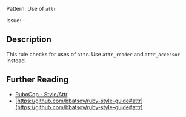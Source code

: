 Pattern: Use of `attr`

Issue: -

## Description

This rule checks for uses of `attr`. Use `attr_reader` and `attr_accessor` instead.

## Further Reading

* [RuboCop - Style/Attr](https://rubocop.readthedocs.io/en/latest/cops_style/#styleattr)
* [https://github.com/bbatsov/ruby-style-guide#attr](https://github.com/bbatsov/ruby-style-guide#attr)
